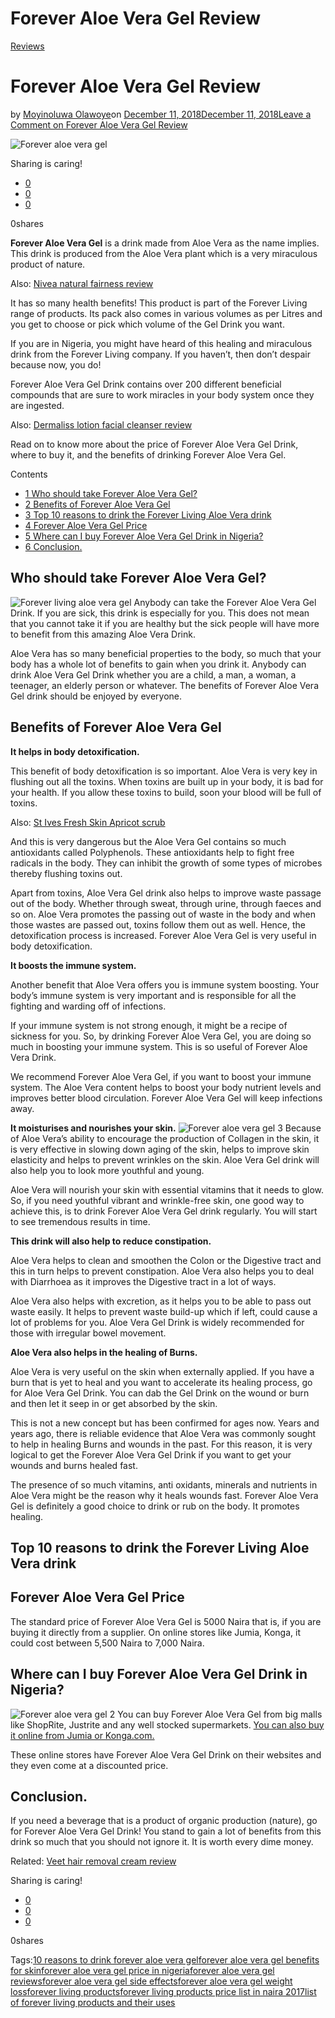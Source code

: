 # Forever Aloe Vera Gel Review

[Reviews](https://estheradeniyi.com/category/reviews/)
# Forever Aloe Vera Gel Review

by [Moyinoluwa Olawoye](https://estheradeniyi.com/author/moyinolawoye/)on [December 11, 2018December 11, 2018](https://estheradeniyi.com/forever-aloe-vera-gel-review/)[Leave a Comment on Forever Aloe Vera Gel Review](https://estheradeniyi.com/forever-aloe-vera-gel-review/#respond)

![Forever aloe vera gel](images\Forever-aloe-vera-gel.jpg)

Sharing is caring!

- [0](https://www.facebook.com/sharer/sharer.php?u=https%3A%2F%2Festheradeniyi.com%2Fforever-aloe-vera-gel-review%2F&amp;t=Forever%20Aloe%20Vera%20Gel%20Review)
- [0](https://twitter.com/intent/tweet?text=Forever%20Aloe%20Vera%20Gel%20Review&amp;url=https%3A%2F%2Festheradeniyi.com%2Fforever-aloe-vera-gel-review%2F)
- [0](#)

0shares

**Forever Aloe Vera Gel** is a drink made from Aloe Vera as the name implies. This drink is produced from the Aloe Vera plant which is a very miraculous product of nature.

Also: [Nivea natural fairness review](https://estheradeniyi.com/nivea-natural-fairness-review-2/)

It has so many health benefits! This product is part of the Forever Living range of products. Its pack also comes in various volumes as per Litres and you get to choose or pick which volume of the Gel Drink you want.

If you are in Nigeria, you might have heard of this healing and miraculous drink from the Forever Living company. If you haven&#x2019;t, then don&#x2019;t despair because now, you do!

Forever Aloe Vera Gel Drink contains over 200 different beneficial compounds that are sure to work miracles in your body system once they are ingested.

Also: [Dermaliss lotion facial cleanser review](https://estheradeniyi.com/dermaliss-lotion-facial-cleanser-review/)

Read on to know more about the price of Forever Aloe Vera Gel Drink, where to buy it, and the benefits of drinking Forever Aloe Vera Gel.

Contents

- [1 Who should take Forever Aloe Vera Gel?](#Who_should_take_Forever_Aloe_Vera_Gel)
- [2 Benefits of Forever Aloe Vera Gel](#Benefits_of_Forever_Aloe_Vera_Gel)
- [3 Top 10 reasons to drink the Forever Living Aloe Vera drink](#Top_10_reasons_to_drink_the_Forever_Living_Aloe_Vera_drink)
- [4 Forever Aloe Vera Gel Price](#Forever_Aloe_Vera_Gel_Price)
- [5 Where can I buy Forever Aloe Vera Gel Drink in Nigeria?](#Where_can_I_buy_Forever_Aloe_Vera_Gel_Drink_in_Nigeria)
- [6 Conclusion.](#Conclusion)

## Who should take Forever Aloe Vera Gel?
![Forever living aloe vera gel](images\Forever-living-aloe-vera-gel.jpg)
Anybody can take the Forever Aloe Vera Gel Drink. If you are sick, this drink is especially for you. This does not mean that you cannot take it if you are healthy but the sick people will have more to benefit from this amazing Aloe Vera Drink.

Aloe Vera has so many beneficial properties to the body, so much that your body has a whole lot of benefits to gain when you drink it. Anybody can drink Aloe Vera Gel Drink whether you are a child, a man, a woman, a teenager, an elderly person or whatever. The benefits of Forever Aloe Vera Gel drink should be enjoyed by everyone.

## Benefits of Forever Aloe Vera Gel

**It helps in body detoxification.**

This benefit of body detoxification is so important. Aloe Vera is very key in flushing out all the toxins. When toxins are built up in your body, it is bad for your health. If you allow these toxins to build, soon your blood will be full of toxins.

Also: [St Ives Fresh Skin Apricot scrub](https://estheradeniyi.com/st-ives-fresh-skin-apricot-scrub/)

And this is very dangerous but the Aloe Vera Gel contains so much antioxidants called Polyphenols. These antioxidants help to fight free radicals in the body. They can inhibit the growth of some types of microbes thereby flushing toxins out.

Apart from toxins, Aloe Vera Gel drink also helps to improve waste passage out of the body. Whether through sweat, through urine, through faeces and so on. Aloe Vera promotes the passing out of waste in the body and when those wastes are passed out, toxins follow them out as well. Hence, the detoxification process is increased. Forever Aloe Vera Gel is very useful in body detoxification.

**It boosts the immune system.**

Another benefit that Aloe Vera offers you is immune system boosting. Your body&#x2019;s immune system is very important and is responsible for all the fighting and warding off of infections.

If your immune system is not strong enough, it might be a recipe of sickness for you. So, by drinking Forever Aloe Vera Gel, you are doing so much in boosting your immune system. This is so useful of Forever Aloe Vera Drink.

We recommend Forever Aloe Vera Gel, if you want to boost your immune system. The Aloe Vera content helps to boost your body nutrient levels and improves better blood circulation. Forever Aloe Vera Gel will keep infections away.

**It moisturises and nourishes your skin.**
![Forever aloe vera gel 3](images\Forever-aloe-vera-gel-3.jpg)
Because of Aloe Vera&#x2019;s ability to encourage the production of Collagen in the skin, it is very effective in slowing down aging of the skin, helps to improve skin elasticity and helps to prevent wrinkles on the skin. Aloe Vera Gel drink will also help you to look more youthful and young.

Aloe Vera will nourish your skin with essential vitamins that it needs to glow. So, if you need youthful vibrant and wrinkle-free skin, one good way to achieve this, is to drink Forever Aloe Vera Gel drink regularly. You will start to see tremendous results in time.

**This drink will also help to reduce constipation.**

Aloe Vera helps to clean and smoothen the Colon or the Digestive tract and this in turn helps to prevent constipation. Aloe Vera also helps you to deal with Diarrhoea as it improves the Digestive tract in a lot of ways.

Aloe Vera also helps with excretion, as it helps you to be able to pass out waste easily. It helps to prevent waste build-up which if left, could cause a lot of problems for you. Aloe Vera Gel Drink is widely recommended for those with irregular bowel movement.

**Aloe Vera also helps in the healing of Burns.**

Aloe Vera is very useful on the skin when externally applied. If you have a burn that is yet to heal and you want to accelerate its healing process, go for Aloe Vera Gel Drink. You can dab the Gel Drink on the wound or burn and then let it seep in or get absorbed by the skin.

This is not a new concept but has been confirmed for ages now. Years and years ago, there is reliable evidence that Aloe Vera was commonly sought to help in healing Burns and wounds in the past. For this reason, it is very logical to get the Forever Aloe Vera Gel Drink if you want to get your wounds and burns healed fast.

The presence of so much vitamins, anti oxidants, minerals and nutrients in Aloe Vera might be the reason why it heals wounds fast. Forever Aloe Vera Gel is definitely a good choice to drink or rub on the body. It promotes healing.

## Top 10 reasons to drink the Forever Living Aloe Vera drink

## Forever Aloe Vera Gel Price

The standard price of Forever Aloe Vera Gel is 5000 Naira that is, if you are buying it directly from a supplier. On online stores like Jumia, Konga, it could cost between 5,500 Naira to 7,000 Naira.

## Where can I buy Forever Aloe Vera Gel Drink in Nigeria?
![Forever aloe vera gel 2](images\Forever-aloe-vera-gel-2.jpg)
You can buy Forever Aloe Vera Gel from big malls like ShopRite, Justrite and any well stocked supermarkets. [You can also buy it online from Jumia or Konga.com.](https://www.konga.com/product/forever-living-forever-aloe-vera-gel-2778287?k_id=palacedaughter)

These online stores have Forever Aloe Vera Gel Drink on their websites and they even come at a discounted price.

## Conclusion.

If you need a beverage that is a product of organic production (nature), go for Forever Aloe Vera Gel Drink! You stand to gain a lot of benefits from this drink so much that you should not ignore it. It is worth every dime money.

Related: [Veet hair removal cream review](https://estheradeniyi.com/veet-hair-removal-cream-review/)

Sharing is caring!

- [0](https://www.facebook.com/sharer/sharer.php?u=https%3A%2F%2Festheradeniyi.com%2Fforever-aloe-vera-gel-review%2F&amp;t=Forever%20Aloe%20Vera%20Gel%20Review)
- [0](https://twitter.com/intent/tweet?text=Forever%20Aloe%20Vera%20Gel%20Review&amp;url=https%3A%2F%2Festheradeniyi.com%2Fforever-aloe-vera-gel-review%2F)
- [0](#)

0shares

Tags:[10 reasons to drink forever aloe vera gel](https://estheradeniyi.com/tag/10-reasons-to-drink-forever-aloe-vera-gel/)[forever aloe vera gel benefits for skin](https://estheradeniyi.com/tag/forever-aloe-vera-gel-benefits-for-skin/)[forever aloe vera gel price in nigeria](https://estheradeniyi.com/tag/forever-aloe-vera-gel-price-in-nigeria/)[forever aloe vera gel reviews](https://estheradeniyi.com/tag/forever-aloe-vera-gel-reviews/)[forever aloe vera gel side effects](https://estheradeniyi.com/tag/forever-aloe-vera-gel-side-effects/)[forever aloe vera gel weight loss](https://estheradeniyi.com/tag/forever-aloe-vera-gel-weight-loss/)[forever living products](https://estheradeniyi.com/tag/forever-living-products/)[forever living products price list in naira 2017](https://estheradeniyi.com/tag/forever-living-products-price-list-in-naira-2017/)[list of forever living products and their uses](https://estheradeniyi.com/tag/list-of-forever-living-products-and-their-uses/)